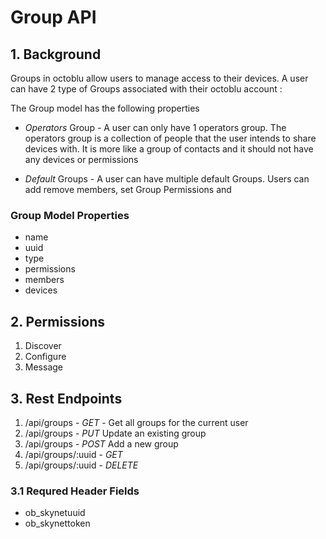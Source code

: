 # Group API

## 1. Background
Groups in octoblu allow users to manage access to their devices. A user can have 2 type of Groups associated with their
 octoblu account :

 The Group model has the following properties

 * _Operators_ Group - A user can only have 1 operators group. The operators group is a collection of people that the
  user intends to share devices with. It is more like a group of contacts and it should not have any devices or permissions

 * _Default_ Groups -  A user can have multiple default Groups. Users can add remove members, set Group Permissions and

### Group Model Properties
* name
* uuid
* type
* permissions
* members
* devices

## 2. Permissions
1. Discover
2. Configure
3. Message

## 3. Rest Endpoints
1. /api/groups - _GET_    - Get all groups for the current user
2. /api/groups - _PUT_   Update an existing group
3. /api/groups - _POST_   Add a new group
4. /api/groups/:uuid -  _GET_
5. /api/groups/:uuid - _DELETE_

### 3.1 Requred Header Fields
* ob_skynetuuid
* ob_skynettoken




